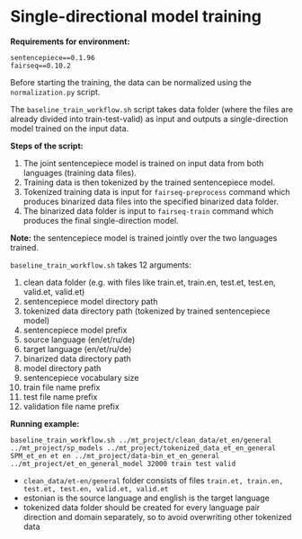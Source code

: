 # Single-directional model training

**Requirements for environment:**
```
sentencepiece==0.1.96
fairseq==0.10.2
```

Before starting the training, the data can be normalized using the `normalization.py` script.

The `baseline_train_workflow.sh` script takes data folder (where the files are already divided into train-test-valid) as input and outputs a single-direction model trained on the input data.

**Steps of the script:**

1. The joint sentencepiece model is trained on input data from both languages (training data files).
2. Training data is then tokenized by the trained sentencepiece model.
3. Tokenized training data is input for `fairseq-preprocess` command which produces binarized data files into the specified binarized data folder.
4. The binarized data folder is input to `fairseq-train` command which produces the final single-direction model.

**Note:** the sentencepiece model is trained jointly over the two languages trained.

`baseline_train_workflow.sh` takes 12 arguments:

1. clean data folder (e.g. with files like train.et, train.en, test.et, test.en, valid.et, valid.et)
2. sentencepiece model directory path
3. tokenized data directory path (tokenized by trained sentencepiece model)
4. sentencepiece model prefix
5. source language (en/et/ru/de)
6. target language (en/et/ru/de)
7. binarized data directory path
8. model directory path
9. sentencepiece vocabulary size
10. train file name prefix
11. test file name prefix
12. validation file name prefix

**Running example:**

```
baseline_train_workflow.sh ../mt_project/clean_data/et_en/general ../mt_project/sp_models ../mt_project/tokenized_data_et_en_general SPM_et_en et en ../mt_project/data-bin_et_en_general ../mt_project/et_en_general_model 32000 train test valid
```

* `clean_data/et-en/general` folder consists of files `train.et, train.en, test.et, test.en, valid.et, valid.et`
* estonian is the source language and english is the target language
* tokenized data folder should be created for every language pair direction and domain separately, so to avoid overwriting other tokenized data

